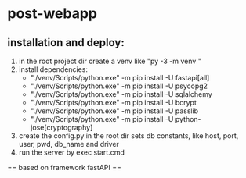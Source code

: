 # post-webapp

## installation and deploy:

1. in the root project dir create a venv like "py -3 -m venv <name>"
2. install dependencies:
   - "./venv/Scripts/python.exe" -m pip install -U fastapi[all]
   - "./venv/Scripts/python.exe" -m pip install -U psycopg2
   - "./venv/Scripts/python.exe" -m pip install -U sqlalchemy
   - "./venv/Scripts/python.exe" -m pip install -U bcrypt
   - "./venv/Scripts/python.exe" -m pip install -U passlib
   - "./venv/Scripts/python.exe" -m pip install -U python-jose[cryptography]
3. create the config.py in the root dir sets db constants, like host, port, user, pwd, db_name and driver
4. run the server by exec start.cmd

== based on framework fastAPI ==
